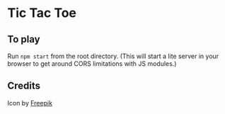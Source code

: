 # Tic Tac Toe

## To play

Run `npm start` from the root directory. (This will start a lite server in your
browser to get around CORS limitations with JS modules.)

## Credits

Icon by [Freepik](https://www.freepik.com/icon/tic-tac-toe_566294)
